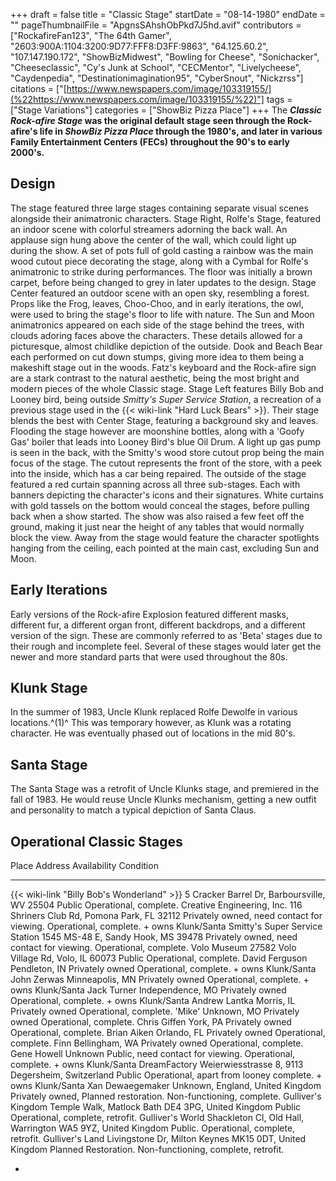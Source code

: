 +++
draft = false
title = "Classic Stage"
startDate = "08-14-1980"
endDate = ""
pageThumbnailFile = "ApgnsSAhshObPkd7J5hd.avif"
contributors = ["RockafireFan123", "The 64th Gamer", "2603:900A:1104:3200:9D77:FFF8:D3FF:9863", "64.125.60.2", "107.147.190.172", "ShowBizMidwest", "Bowling for Cheese", "Sonichacker", "Cheeseclassic", "Cy's Junk at School", "CECMentor", "Livelycheese", "Caydenpedia", "Destinationimagination95", "CyberSnout", "Nickzrss"]
citations = ["[https://www.newspapers.com/image/103319155/](%22https://www.newspapers.com/image/103319155/%22)"]
tags = ["Stage Variations"]
categories = ["ShowBiz Pizza Place"]
+++
The ***Classic Rock-afire Stage* was the original default stage seen through the Rock-afire's life in *ShowBiz Pizza Place* through the 1980's, and later in various Family Entertainment Centers (FECs) throughout the 90's to early 2000's.**

## Design

The stage featured three large stages containing separate visual scenes alongside their animatronic characters. Stage Right, Rolfe's Stage, featured an indoor scene with colorful streamers adorning the back wall. An applause sign hung above the center of the wall, which could light up during the show. A set of pots full of gold casting a rainbow was the main wood cutout piece decorating the stage, along with a Cymbal for Rolfe's animatronic to strike during performances. The floor was initially a brown carpet, before being changed to grey in later updates to the design.
Stage Center featured an outdoor scene with an open sky, resembling a forest. Props like the Frog, leaves, Choo-Choo, and in early iterations, the owl, were used to bring the stage's floor to life with nature. The Sun and Moon animatronics appeared on each side of the stage behind the trees, with clouds adoring faces above the characters. These details allowed for a picturesque, almost childlike depiction of the outside. Dook and Beach Bear each performed on cut down stumps, giving more idea to them being a makeshift stage out in the woods. Fatz's keyboard and the Rock-afire sign are a stark contrast to the natural aesthetic, being the most bright and modern pieces of the whole Classic stage.
Stage Left features Billy Bob and Looney bird, being outside *Smitty's Super Service Station*, a recreation of a previous stage used in the {{< wiki-link "Hard Luck Bears" >}}. Their stage blends the best with Center Stage, featuring a background sky and leaves. Flooding the stage however are moonshine bottles, along with a 'Goofy Gas' boiler that leads into Looney Bird's blue Oil Drum. A light up gas pump is seen in the back, with the Smitty's wood store cutout prop being the main focus of the stage. The cutout represents the front of the store, with a peek into the inside, which has a car being repaired.
The outside of the stage featured a red curtain spanning across all three sub-stages. Each with banners depicting the character's icons and their signatures. White curtains with gold tassels on the bottom would conceal the stages, before pulling back when a show started. The show was also raised a few feet off the ground, making it just near the height of any tables that would normally block the view. Away from the stage would feature the character spotlights hanging from the ceiling, each pointed at the main cast, excluding Sun and Moon.

## Early Iterations

Early versions of the Rock-afire Explosion featured different masks, different fur, a different organ front, different backdrops, and a different version of the sign. These are commonly referred to as 'Beta' stages due to their rough and incomplete feel. Several of these stages would later get the newer and more standard parts that were used throughout the 80s.

## Klunk Stage

In the summer of 1983, Uncle Klunk replaced Rolfe Dewolfe in various locations.^(1)^ This was temporary however, as Klunk was a rotating character. He was eventually phased out of locations in the mid 80's.

## Santa Stage

The Santa Stage was a retrofit of Uncle Klunks stage, and premiered in the fall of 1983. He would reuse Uncle Klunks mechanism, getting a new outfit and personality to match a typical depiction of Santa Claus.

## Operational Classic Stages

  Place                                             Address                                                       Availability                                 Condition
  ------------------------------------------------- ------------------------------------------------------------- -------------------------------------------- -------------------------------------------------------------
  {{< wiki-link "Billy Bob's Wonderland" >}}   5 Cracker Barrel Dr, Barboursville, WV 25504                  Public                                       Operational, complete.
  Creative Engineering, Inc.                        116 Shriners Club Rd, Pomona Park, FL 32112                   Privately owned, need contact for viewing.   Operational, complete. + owns Klunk/Santa
  Smitty's Super Service Station                   1545 MS-48 E, Sandy Hook, MS 39478                            Privately owned, need contact for viewing.   Operational, complete.
  Volo Museum                                       27582 Volo Village Rd, Volo, IL 60073                         Public                                       Operational, complete.
  David Ferguson                                    Pendleton, IN                                                 Privately owned                              Operational, complete. + owns Klunk/Santa
  John Zerwas                                       Minneapolis, MN                                               Privately owned                              Operational, complete. + owns Klunk/Santa
  Jack Turner                                       Independence, MO                                              Privately owned                              Operational, complete. + owns Klunk/Santa
  Andrew Lantka                                     Morris, IL                                                    Privately owned                              Operational, complete.
  'Mike'                                          Unknown, MO                                                   Privately owned                              Operational, complete.
  Chris Giffen                                      York, PA                                                      Privately owned                              Operational, complete.
  Brian Aiken                                       Orlando, FL                                                   Privately owned                              Operational, complete.
  Finn                                              Bellingham, WA                                                Privately owned                              Operational, complete.
  Gene Howell                                       Unknown                                                       Public, need contact for viewing.            Operational, complete. + owns Klunk/Santa
  DreamFactory                                      Weierwiesstrasse 8, 9113 Degersheim, Switzerland              Public                                       Operational, apart from looney complete. + owns Klunk/Santa
  Xan Dewaegemaker                                  Unknown, England, United Kingdom                              Privately owned, Planned restoration.        Non-functioning, complete.
  Gulliver's Kingdom                               Temple Walk, Matlock Bath DE4 3PG, United Kingdom             Public                                       Operational, complete, retrofit.
  Gulliver's World                                 Shackleton Cl, Old Hall, Warrington WA5 9YZ, United Kingdom   Public.                                      Operational, complete, retrofit.
  Gulliver's Land                                  Livingstone Dr, Milton Keynes MK15 0DT, United Kingdom        Planned Restoration.                         Non-functioning, complete, retrofit.

- 
